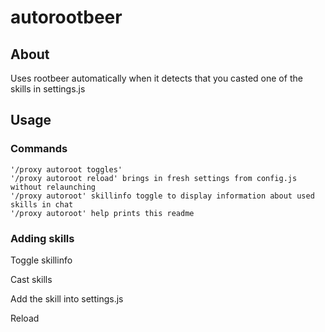 # autorootbeer


## About <a name = "about"></a>

Uses rootbeer automatically when it detects that you casted one of the skills in settings.js

## Usage <a name = "usage"></a> 

### Commands
```
'/proxy autoroot toggles'
'/proxy autoroot reload' brings in fresh settings from config.js without relaunching
'/proxy autoroot' skillinfo toggle to display information about used skills in chat
'/proxy autoroot' help prints this readme
```

### Adding skills
Toggle skillinfo

Cast skills

Add the skill into settings.js

Reload


